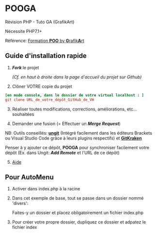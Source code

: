 # POOGA

Révision PHP - Tuto GA (GrafikArt)

Nécessite PHP7.1+

Référence: [Formation **POO** by **G**rafik**A**rt](https://www.grafikart.fr/formations/programmation-objet-php/objets-poo)

## Guide d'installation rapide

1. ***Fork*** le projet 
  
      *(Cf. en haut à droite dans la page d'accueil du projet sur Github)*
2. Clôner VOTRE copie du projet

```ini
[en mode console, dans le dossier de votre virtual localhost : ]
git clone URL_de_votre_dépôt_GitHub_de_VH
```

3. Réaliser toutes modifications, corrections, améliorations, etc... souhaitées

4. Demander une fusion (= Effectuer un ***Merge Request***)

NB: Outils conseillés: **[ungit](https://github.com/FredrikNoren/ungit)** (Intégré facilement dans les éditeurs Brackets ou Visual Studio Code grâce à leurs plugins respectifs) et **[GitKraken](https://www.gitkraken.com/)**

Penser à y ajouter ce dépôt, **POOGA** pour synchroniser facilement votre dépôt (Ex. dans Ungit: ***Add Remote*** et l'URL de ce dépôt)

5. [Aide](https://github.com/c57fr/pooga/issues/new)

## Pour AutoMenu
1. Activer dans index.php à la racine
2. Dans cet exemple de base, tout se passe dans un dossier nommé 'divers':

      Faites-y un dossier et placez obligatoirement un fichier index.php
      
3. Pour créer votre propre dossier, dupliquez ce dossier et adpatez le fichier index
